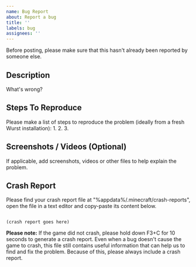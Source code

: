 ```yaml
---
name: Bug Report
about: Report a bug
title: ''
labels: bug
assignees: ''
---
```

Before posting, please make sure that this hasn't already been reported by someone else.

## Description
What's wrong?

## Steps To Reproduce
Please make a list of steps to reproduce the problem (ideally from a fresh Wurst installation):
1. 
2. 
3. 

## Screenshots / Videos (Optional)
If applicable, add screenshots, videos or other files to help explain the problem.

## Crash Report
Please find your crash report file at "%appdata%/.minecraft/crash-reports", open the file in a text editor and copy-paste its content below.

```

(crash report goes here)

```

**Please note:** If the game did not crash, please hold down F3+C for 10 seconds to generate a crash report. Even when a bug doesn't cause the game to crash, this file still contains useful information that can help us to find and fix the problem. Because of this, please always include a crash report.
